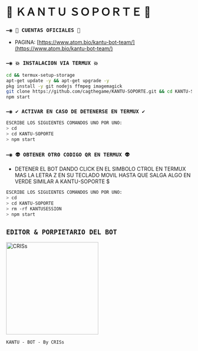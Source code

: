# 💫 ＫＡＮＴＵ  ＳＯＰＯＲＴＥ 💫

### `—◉ 👑 CUENTAS OFICIALES 👑`
- PAGINA: [https://www.atom.bio/kantu-bot-team/](https://www.atom.bio/kantu-bot-team/)


### `—◉ 💥 INSTALACION VIA TERMUX 💥`

```bash
cd && termux-setup-storage
apt-get update -y && apt-get upgrade -y
pkg install -y git nodejs ffmpeg imagemagick
git clone https://github.com/cagthegame/KANTU-SOPORTE.git && cd KANTU-SOPORTE
npm start
```

### `—◉ ✔️ ACTIVAR EN CASO DE DETENERSE EN TERMUX ✔️`
```bash
ESCRIBE LOS SIGUIENTES COMANDOS UNO POR UNO:
> cd 
> cd KANTU-SOPORTE
> npm start
```

### `—◉ 👽 OBTENER OTRO CODIGO QR EN TERMUX 👽`
- DETENER EL BOT DANDO CLICK EN EL SIMBOLO CTROL EN TERMUX MAS LA LETRA Z EN SU TECLADO MOVIL HASTA QUE SALGA ALGO EN VERDE SIMILAR A KANTU-SOPORTE $  
```bash
ESCRIBE LOS SIGUIENTES COMANDOS UNO POR UNO:
> cd 
> cd KANTU-SOPORTE
> rm -rf KANTUSESSION
> npm start
```


## `EDITOR & PORPIETARIO DEL BOT` 
<a href="https://github.com/cagthegame"><img src="https://github.com/cagthegame.png" width="250" height="250" alt="CRISs"/></a>
  
`KANTU - BOT - By CRISs`
